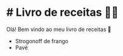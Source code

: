 # # Livro de receitas :man_cook:

Olá! Bem vindo ao meu livro de receitas :wave:

- Strogonoff de frango
- Pavê
